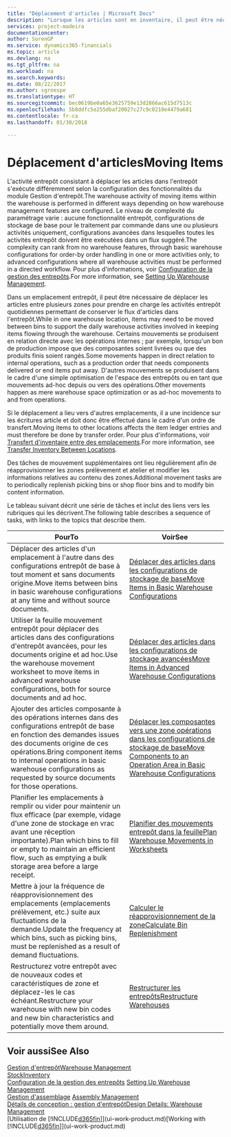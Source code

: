 ```yaml
---
title: "Déplacement d'articles | Microsoft Docs"
description: "Lorsque les articles sont en inventaire, il peut être nécessaire de les déplacer entre plusieurs zones pour prendre en charge les activités entrepôt quotidiennes permettant de conserver le flux d'articles dans l'entrepôt. Certains mouvements se produisent en relation directe avec les opérations internes ; par exemple, lorsqu'un bon de production impose que des composantes soient livrées ou que des produits finis soient rangés. D'autres mouvements se produisent dans le cadre d'une simple optimisation de l'espace des entrepôts ou en tant que mouvements ad-hoc depuis ou vers des opérations."
services: project-madeira
documentationcenter: 
author: SorenGP
ms.service: dynamics365-financials
ms.topic: article
ms.devlang: na
ms.tgt_pltfrm: na
ms.workload: na
ms.search.keywords: 
ms.date: 08/22/2017
ms.author: sgroespe
ms.translationtype: HT
ms.sourcegitcommit: bec0619be0a65e3625759e13d2866ac615d7513c
ms.openlocfilehash: 5b8ddfc5e255dbaf20027c27c9c0210e4479a681
ms.contentlocale: fr-ca
ms.lasthandoff: 01/30/2018

---
```

# <a name="moving-items"></a><span data-ttu-id="cef0f-105">Déplacement d'articles</span><span class="sxs-lookup"><span data-stu-id="cef0f-105">Moving Items</span></span>
<span data-ttu-id="cef0f-106">L'activité entrepôt consistant à déplacer les articles dans l'entrepôt s'exécute différemment selon la configuration des fonctionnalités du module Gestion d'entrepôt.</span><span class="sxs-lookup"><span data-stu-id="cef0f-106">The warehouse activity of moving items within the warehouse is performed in different ways depending on how warehouse management features are configured.</span></span> <span data-ttu-id="cef0f-107">Le niveau de complexité du paramétrage varie : aucune fonctionnalité entrepôt, configurations de stockage de base pour le traitement par commande dans une ou plusieurs activités uniquement, configurations avancées dans lesquelles toutes les activités entrepôt doivent être exécutées dans un flux suggéré.</span><span class="sxs-lookup"><span data-stu-id="cef0f-107">The complexity can rank from no warehouse features, through basic warehouse configurations for order-by order handling in one or more activities only, to advanced configurations where all warehouse activities must be performed in a directed workflow.</span></span> <span data-ttu-id="cef0f-108">Pour plus d'informations, voir [Configuration de la gestion des entrepôts](warehouse-setup-warehouse.md).</span><span class="sxs-lookup"><span data-stu-id="cef0f-108">For more information, see [Setting Up Warehouse Management](warehouse-setup-warehouse.md).</span></span>

<span data-ttu-id="cef0f-109">Dans un emplacement entrepôt, il peut être nécessaire de déplacer les articles entre plusieurs zones pour prendre en charge les activités entrepôt quotidiennes permettant de conserver le flux d'articles dans l'entrepôt.</span><span class="sxs-lookup"><span data-stu-id="cef0f-109">While in one warehouse location, items may need to be moved between bins to support the daily warehouse activities involved in keeping items flowing through the warehouse.</span></span> <span data-ttu-id="cef0f-110">Certains mouvements se produisent en relation directe avec les opérations internes ; par exemple, lorsqu'un bon de production impose que des composantes soient livrées ou que des produits finis soient rangés.</span><span class="sxs-lookup"><span data-stu-id="cef0f-110">Some movements happen in direct relation to internal operations, such as a production order that needs components delivered or end items put away.</span></span> <span data-ttu-id="cef0f-111">D'autres mouvements se produisent dans le cadre d'une simple optimisation de l'espace des entrepôts ou en tant que mouvements ad-hoc depuis ou vers des opérations.</span><span class="sxs-lookup"><span data-stu-id="cef0f-111">Other movements happen as mere warehouse space optimization or as ad-hoc movements to and from operations.</span></span>

<span data-ttu-id="cef0f-112">Si le déplacement a lieu vers d'autres emplacements, il a une incidence sur les écritures article et doit donc être effectué dans le cadre d'un ordre de transfert.</span><span class="sxs-lookup"><span data-stu-id="cef0f-112">Moving items to other locations affects the item ledger entries and must therefore be done by transfer order.</span></span> <span data-ttu-id="cef0f-113">Pour plus d'informations, voir [Transfert d'inventaire entre des emplacements](inventory-how-transfer-between-locations.md).</span><span class="sxs-lookup"><span data-stu-id="cef0f-113">For more information, see [Transfer Inventory Between Locations](inventory-how-transfer-between-locations.md).</span></span>  

<span data-ttu-id="cef0f-114">Des tâches de mouvement supplémentaires ont lieu régulièrement afin de réapprovisionner les zones prélèvement et atelier et modifier les informations relatives au contenu des zones.</span><span class="sxs-lookup"><span data-stu-id="cef0f-114">Additional movement tasks are to periodically replenish picking bins or shop floor bins and to modify bin content information.</span></span>  

 <span data-ttu-id="cef0f-115">Le tableau suivant décrit une série de tâches et inclut des liens vers les rubriques qui les décrivent.</span><span class="sxs-lookup"><span data-stu-id="cef0f-115">The following table describes a sequence of tasks, with links to the topics that describe them.</span></span>   

|<span data-ttu-id="cef0f-116">**Pour**</span><span class="sxs-lookup"><span data-stu-id="cef0f-116">**To**</span></span>|<span data-ttu-id="cef0f-117">**Voir**</span><span class="sxs-lookup"><span data-stu-id="cef0f-117">**See**</span></span>|  
|------------|-------------|  
|<span data-ttu-id="cef0f-118">Déplacer des articles d'un emplacement à l'autre dans des configurations entrepôt de base à tout moment et sans documents origine.</span><span class="sxs-lookup"><span data-stu-id="cef0f-118">Move items between bins in basic warehouse configurations at any time and without source documents.</span></span>|[<span data-ttu-id="cef0f-119">Déplacer des articles dans les configurations de stockage de base</span><span class="sxs-lookup"><span data-stu-id="cef0f-119">Move Items in Basic Warehouse Configurations</span></span>](warehouse-how-to-move-items-ad-hoc-in-basic-warehousing.md)|
|<span data-ttu-id="cef0f-120">Utiliser la feuille mouvement entrepôt pour déplacer des articles dans des configurations d'entrepôt avancées, pour les documents origine et ad hoc.</span><span class="sxs-lookup"><span data-stu-id="cef0f-120">Use the warehouse movement worksheet to move items in advanced warehouse configurations, both for source documents and ad hoc.</span></span>|[<span data-ttu-id="cef0f-121">Déplacer des articles dans les configurations de stockage avancées</span><span class="sxs-lookup"><span data-stu-id="cef0f-121">Move Items in Advanced Warehouse Configurations</span></span>](warehouse-how-to-move-items-in-advanced-warehousing.md)|  
|<span data-ttu-id="cef0f-122">Ajouter des articles composante à des opérations internes dans des configurations entrepôt de base en fonction des demandes issues des documents origine de ces opérations.</span><span class="sxs-lookup"><span data-stu-id="cef0f-122">Bring component items to internal operations in basic warehouse configurations as requested by source documents for those operations.</span></span>|[<span data-ttu-id="cef0f-123">Déplacer les composantes vers une zone opérations dans les configurations de stockage de base</span><span class="sxs-lookup"><span data-stu-id="cef0f-123">Move Components to an Operation Area in Basic Warehouse Configurations</span></span>](warehouse-how-to-move-components-to-an-operation-area-in-basic-warehousing.md)|
|<span data-ttu-id="cef0f-124">Planifier les emplacements à remplir ou vider pour maintenir un flux efficace (par exemple, vidage d'une zone de stockage en vrac avant une réception importante).</span><span class="sxs-lookup"><span data-stu-id="cef0f-124">Plan which bins to fill or empty to maintain an efficient flow, such as emptying a bulk storage area before a large receipt.</span></span>|[<span data-ttu-id="cef0f-125">Planifier des mouvements entrepôt dans la feuille</span><span class="sxs-lookup"><span data-stu-id="cef0f-125">Plan Warehouse Movements in Worksheets</span></span>](warehouse-how-to-plan-warehouse-movements-in-worksheets.md)|
|<span data-ttu-id="cef0f-126">Mettre à jour la fréquence de réapprovisionnement des emplacements (emplacements prélèvement, etc.) suite aux fluctuations de la demande.</span><span class="sxs-lookup"><span data-stu-id="cef0f-126">Update the frequency at which bins, such as picking bins, must be replenished as a result of demand fluctuations.</span></span>|[<span data-ttu-id="cef0f-127">Calculer le réapprovisionnement de la zone</span><span class="sxs-lookup"><span data-stu-id="cef0f-127">Calculate Bin Replenishment</span></span>](warehouse-how-to-calculate-bin-replenishment.md)|
|<span data-ttu-id="cef0f-128">Restructurez votre entrepôt avec de nouveaux codes et caractéristiques de zone et déplacez-les le cas échéant.</span><span class="sxs-lookup"><span data-stu-id="cef0f-128">Restructure your warehouse with new bin codes and new bin characteristics and potentially move them around.</span></span>|[<span data-ttu-id="cef0f-129">Restructurer les entrepôts</span><span class="sxs-lookup"><span data-stu-id="cef0f-129">Restructure Warehouses</span></span>](warehouse-how-to-restructure-warehouses.md)|  

## <a name="see-also"></a><span data-ttu-id="cef0f-130">Voir aussi</span><span class="sxs-lookup"><span data-stu-id="cef0f-130">See Also</span></span>  
[<span data-ttu-id="cef0f-131">Gestion d'entrepôt</span><span class="sxs-lookup"><span data-stu-id="cef0f-131">Warehouse Management</span></span>](warehouse-manage-warehouse.md)  
[<span data-ttu-id="cef0f-132">Stock</span><span class="sxs-lookup"><span data-stu-id="cef0f-132">Inventory</span></span>](inventory-manage-inventory.md)  
<span data-ttu-id="cef0f-133">[Configuration de la gestion des entrepôts](warehouse-setup-warehouse.md)   </span><span class="sxs-lookup"><span data-stu-id="cef0f-133">[Setting Up Warehouse Management](warehouse-setup-warehouse.md)   </span></span>  
<span data-ttu-id="cef0f-134">[Gestion d'assemblage](assembly-assemble-items.md)  </span><span class="sxs-lookup"><span data-stu-id="cef0f-134">[Assembly Management](assembly-assemble-items.md)  </span></span>  
[<span data-ttu-id="cef0f-135">Détails de conception : gestion d'entrepôt</span><span class="sxs-lookup"><span data-stu-id="cef0f-135">Design Details: Warehouse Management</span></span>](design-details-warehouse-management.md)  
<span data-ttu-id="cef0f-136">[Utilisation de [!INCLUDE[d365fin](includes/d365fin_md.md)]](ui-work-product.md)</span><span class="sxs-lookup"><span data-stu-id="cef0f-136">[Working with [!INCLUDE[d365fin](includes/d365fin_md.md)]](ui-work-product.md)</span></span>

